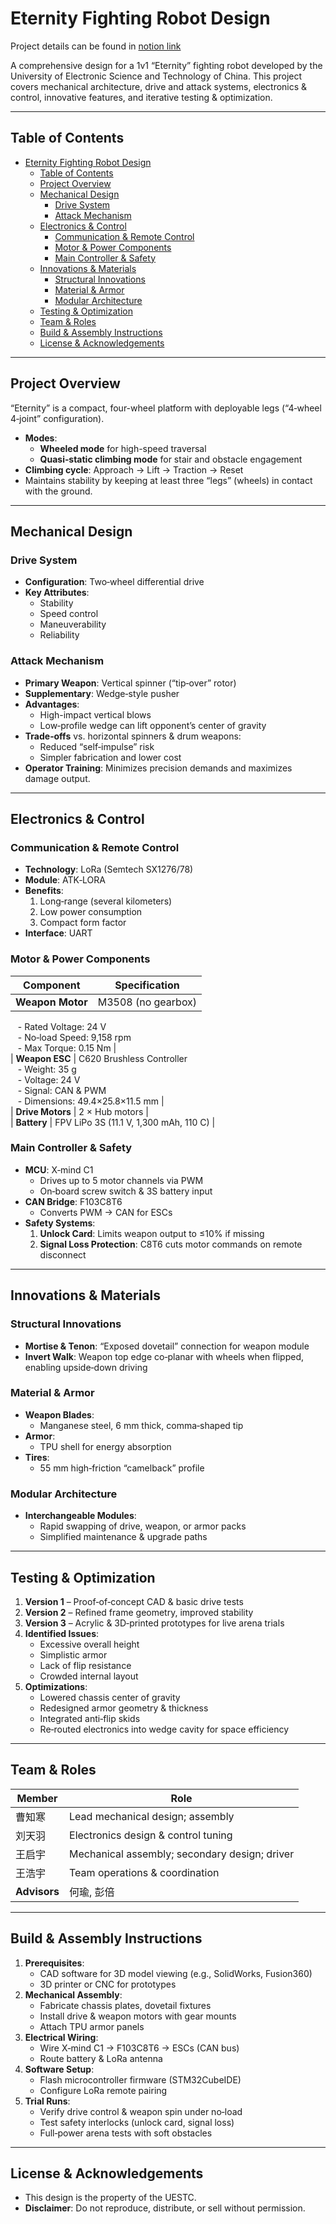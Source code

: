 # Eternity Fighting Robot Design
Project details can be found in [notion link](https://cherry-room-163.notion.site/0f15df8a2a594116ac27361bd8c10d9d?pvs=4)

A comprehensive design for a 1v1 “Eternity” fighting robot developed by the University of Electronic Science and Technology of China. This project covers mechanical architecture, drive and attack systems, electronics & control, innovative features, and iterative testing & optimization.

---

## Table of Contents

- [Eternity Fighting Robot Design](#eternity-fighting-robot-design)
  - [Table of Contents](#table-of-contents)
  - [Project Overview](#project-overview)
  - [Mechanical Design](#mechanical-design)
    - [Drive System](#drive-system)
    - [Attack Mechanism](#attack-mechanism)
  - [Electronics \& Control](#electronics--control)
    - [Communication \& Remote Control](#communication--remote-control)
    - [Motor \& Power Components](#motor--power-components)
    - [Main Controller \& Safety](#main-controller--safety)
  - [Innovations \& Materials](#innovations--materials)
    - [Structural Innovations](#structural-innovations)
    - [Material \& Armor](#material--armor)
    - [Modular Architecture](#modular-architecture)
  - [Testing \& Optimization](#testing--optimization)
  - [Team \& Roles](#team--roles)
  - [Build \& Assembly Instructions](#build--assembly-instructions)
  - [License \& Acknowledgements](#license--acknowledgements)

---

## Project Overview

“Eternity” is a compact, four-wheel platform with deployable legs (“4‑wheel 4‑joint” configuration).  
- **Modes**:  
  - **Wheeled mode** for high-speed traversal  
  - **Quasi‑static climbing mode** for stair and obstacle engagement  
- **Climbing cycle**: Approach → Lift → Traction → Reset  
- Maintains stability by keeping at least three “legs” (wheels) in contact with the ground.

---

## Mechanical Design

### Drive System

- **Configuration**: Two‑wheel differential drive  
- **Key Attributes**:
  - Stability
  - Speed control
  - Maneuverability
  - Reliability

### Attack Mechanism

- **Primary Weapon**: Vertical spinner (“tip‑over” rotor)  
- **Supplementary**: Wedge‑style pusher  
- **Advantages**:
  - High-impact vertical blows
  - Low‑profile wedge can lift opponent’s center of gravity  
- **Trade‑offs** vs. horizontal spinners & drum weapons:
  - Reduced “self‑impulse” risk
  - Simpler fabrication and lower cost  
- **Operator Training**: Minimizes precision demands and maximizes damage output.

---

## Electronics & Control

### Communication & Remote Control

- **Technology**: LoRa (Semtech SX1276/78)  
- **Module**: ATK‑LORA  
- **Benefits**:
  1. Long‐range (several kilometers)
  2. Low power consumption
  3. Compact form factor  
- **Interface**: UART

### Motor & Power Components

| Component             | Specification                     |
|-----------------------|-----------------------------------|
| **Weapon Motor**      | M3508 (no gearbox)  
   - Rated Voltage: 24 V  
   - No‑load Speed: 9,158 rpm  
   - Max Torque: 0.15 Nm |  
| **Weapon ESC**        | C620 Brushless Controller  
   - Weight: 35 g  
   - Voltage: 24 V  
   - Signal: CAN & PWM  
   - Dimensions: 49.4×25.8×11.5 mm |  
| **Drive Motors**      | 2 × Hub motors |  
| **Battery**           | FPV LiPo 3S (11.1 V, 1,300 mAh, 110 C) |


### Main Controller & Safety

- **MCU**: X‑mind C1  
  - Drives up to 5 motor channels via PWM  
  - On‑board screw switch & 3S battery input  
- **CAN Bridge**: F103C8T6  
  - Converts PWM → CAN for ESCs  
- **Safety Systems**:
  1. **Unlock Card**: Limits weapon output to ≤10% if missing  
  2. **Signal Loss Protection**: C8T6 cuts motor commands on remote disconnect  

---

## Innovations & Materials

### Structural Innovations

- **Mortise & Tenon**: “Exposed dovetail” connection for weapon module  
- **Invert Walk**: Weapon top edge co‑planar with wheels when flipped, enabling upside‑down driving

### Material & Armor

- **Weapon Blades**:
  - Manganese steel, 6 mm thick, comma‑shaped tip  
- **Armor**:
  - TPU shell for energy absorption  
- **Tires**:
  - 55 mm high‑friction “camelback” profile

### Modular Architecture

- **Interchangeable Modules**:
  - Rapid swapping of drive, weapon, or armor packs  
  - Simplified maintenance & upgrade paths

---

## Testing & Optimization

1. **Version 1** – Proof‑of‑concept CAD & basic drive tests  
2. **Version 2** – Refined frame geometry, improved stability  
3. **Version 3** – Acrylic & 3D‑printed prototypes for live arena trials  
4. **Identified Issues**:
   - Excessive overall height  
   - Simplistic armor  
   - Lack of flip resistance  
   - Crowded internal layout  
5. **Optimizations**:
   - Lowered chassis center of gravity  
   - Redesigned armor geometry & thickness  
   - Integrated anti‑flip skids  
   - Re‑routed electronics into wedge cavity for space efficiency

---

## Team & Roles

| Member   | Role                                   |
|----------|----------------------------------------|
| 曹知寒   | Lead mechanical design; assembly       |
| 刘天羽   | Electronics design & control tuning    |
| 王启宇   | Mechanical assembly; secondary design; driver |
| 王浩宇   | Team operations & coordination         |
| **Advisors** | 何瑜, 彭倍                         |

---

## Build & Assembly Instructions

1. **Prerequisites**:  
   - CAD software for 3D model viewing (e.g., SolidWorks, Fusion360)  
   - 3D printer or CNC for prototypes  
2. **Mechanical Assembly**:  
   - Fabricate chassis plates, dovetail fixtures  
   - Install drive & weapon motors with gear mounts  
   - Attach TPU armor panels  
3. **Electrical Wiring**:  
   - Wire X‑mind C1 → F103C8T6 → ESCs (CAN bus)  
   - Route battery & LoRa antenna  
4. **Software Setup**:  
   - Flash microcontroller firmware (STM32CubeIDE)  
   - Configure LoRa remote pairing  
5. **Trial Runs**:  
   - Verify drive control & weapon spin under no‑load  
   - Test safety interlocks (unlock card, signal loss)  
   - Full‑power arena tests with soft obstacles

---

## License & Acknowledgements

- This design is the property of the UESTC.  
- **Disclaimer**: Do not reproduce, distribute, or sell without permission.

